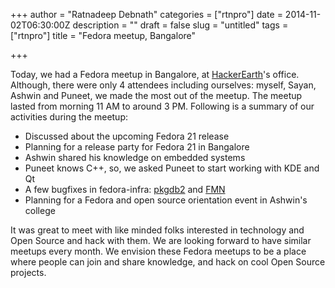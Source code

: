 +++
author = "Ratnadeep Debnath"
categories = ["rtnpro"]
date = 2014-11-02T06:30:00Z
description = ""
draft = false
slug = "untitled"
tags = ["rtnpro"]
title = "Fedora meetup, Bangalore"

+++


Today, we had a Fedora meetup in Bangalore, at [HackerEarth](http://www.hackerearth.com>)'s office. Although, there were only 4 attendees including ourselves: myself, Sayan, Ashwin and Puneet, we made the most out of the meetup. The meetup lasted from morning 11 AM to around 3 PM. Following is a summary of our activities during the meetup:

- Discussed about the upcoming Fedora 21 release
- Planning for a release party for Fedora 21 in Bangalore
- Ashwin shared his knowledge on embedded systems
- Puneet knows C++, so, we asked Puneet to start working with KDE and Qt
- A few bugfixes in fedora-infra: [pkgdb2](https://github.com/fedora-infra/pkgdb2) and [FMN](https://github.com/fedora-infra/fmn)
- Planning for a Fedora and open source orientation event in Ashwin's college

It was great to meet with like minded folks interested in technology and Open Source and hack with them. We are looking forward to have similar meetups every month. We envision these Fedora meetups to be a place where people can join and share knowledge, and hack on cool Open Source
projects.

